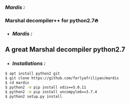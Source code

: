###  *Mardis :*
<h3>Marshal decompiler++ for python2.7🔥</h3>

- ###  *Mardis :*
<h2> A great Marshal decompiler python2.7</h2>

- ### *Installations :*
````bash
$ apt install python2 git
$ git clone https://github.com/ferlyafriliyan/mardis
$ cd mardis
$ python2 -m pip install xdis==5.0.11
$ python2 -m pip install uncompyle6==3.7.4
$ python2 setup.py install
````
